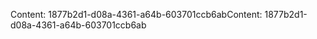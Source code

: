 <span data-ttu-id="1077a-101">Content: 1877b2d1-d08a-4361-a64b-603701ccb6ab</span><span class="sxs-lookup"><span data-stu-id="1077a-101">Content: 1877b2d1-d08a-4361-a64b-603701ccb6ab</span></span>